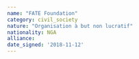 ```yaml
---
name: "FATE Foundation"
category: civil_society
nature: "Organisation à but non lucratif"
nationality: NGA
alliance: 
date_signed: '2018-11-12'
---
```

    